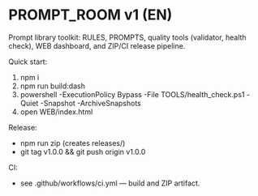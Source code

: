 ﻿# PROMPT_ROOM v1 (EN)

Prompt library toolkit: RULES, PROMPTS, quality tools (validator, health check),
WEB dashboard, and ZIP/CI release pipeline.

Quick start:
1) npm i
2) npm run build:dash
3) powershell -ExecutionPolicy Bypass -File TOOLS/health_check.ps1 -Quiet -Snapshot -ArchiveSnapshots
4) open WEB/index.html

Release:
- npm run zip (creates releases/)
- git tag v1.0.0 && git push origin v1.0.0

CI:
- see .github/workflows/ci.yml — build and ZIP artifact.
